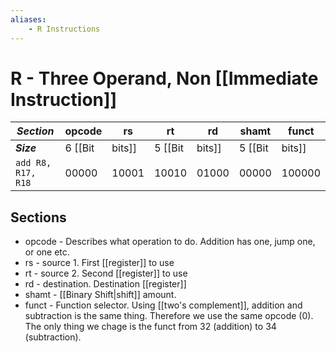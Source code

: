 ```yaml
---
aliases:
	- R Instructions
---
```


# R - Three Operand, Non [[Immediate Instruction]]

| ***Section*** | opcode | rs | rt | rd | shamt | funct |
| ------------- | ------ | -- | -- | -- | ----- | ----- |
| ***Size*** | 6 [[Bit|bits]] | 5 [[Bit|bits]] | 5 [[Bit|bits]] | 5 [[Bit|bits]] | 5 [[Bit|bits]] | 6 [[Bit|bits]] |
| `add R8, R17, R18` | 00000 | 10001 | 10010 | 01000 | 00000 | 100000 |

## Sections
- opcode - Describes what operation to do. Addition has one, jump one, or one etc.
- rs - source 1. First [[register]] to use
- rt - source 2. Second [[register]] to use
- rd - destination. Destination [[register]]
- shamt - [[Binary Shift|shift]] amount.
- funct - Function selector. Using [[two's complement]], addition and subtraction is the same thing. Therefore we use the same opcode (0). The only thing we chage is the funct from 32 (addition) to 34 (subtraction).
